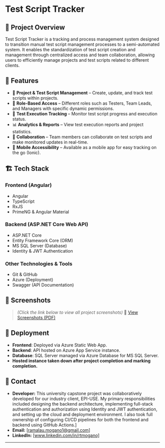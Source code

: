# Test Script Tracker

## 📌 Project Overview
Test Script Tracker is a tracking and process management system designed to transition manual test script management processes to a semi-automated system. It enables the standardization of test script creation and management through centralized access and team collaboration, allowing users to efficiently manage projects and test scripts related to different clients.

## 🚀 Features
- 📂 **Project & Test Script Management** – Create, update, and track test scripts within projects.
- 🔑 **Role-Based Access** – Different roles such as Testers, Team Leads, and Managers with specific dynamic permissions.
- 📝 **Test Execution Tracking** – Monitor test script progress and execution status.
- 📊 **Analytics & Reports** – View test execution reports and project statistics.
- 🔄 **Collaboration** – Team members can collaborate on test scripts and make monitored updates in real-time.
- 📱 **Mobile Accessibility** – Available as a mobile app for easy tracking on the go (Ionic).

## 🏗️ Tech Stack
### **Frontend (Angular)**
- Angular
- TypeScript
- RxJS
- PrimeNG & Angular Material

### **Backend (ASP.NET Core Web API)**
- ASP.NET Core
- Entity Framework Core (ORM)
- MS SQL Server (Database)
- Identity & JWT Authentication

### **Other Technologies & Tools**
- Git & GitHub
- Azure (Deployment)
- Swagger (API Documentation)

## 📸 Screenshots
> *(Click the link below to view all project screenshots)*
📄 [View Screenshots (PDF)](docs/images/Project-Screenshots.pdf) 

## 🔄 Deployment
- **Frontend**: Deployed via Azure Static Web App.
- **Backend**: API hosted on Azure App Service instance.
- **Database**: SQL Server managed via Azure Database for MS SQL Server.
- **Hosted instance taken down after project completion and marking completion.**

## 📧 Contact
- **Developer:** This university capstone project was collaboratively developed for our industry client, EPI-USE. My primary responsibilities included designing the backend architecture, implementing full-stack authentication and authorization using Identity and JWT authentication, and setting up the cloud and deployment environment. I also took full ownership of configuring CI/CD pipelines for both the frontend and backend using GitHub Actions.]
- **Email:** [ramalau.mogano1@gmail.com]
- **LinkedIn:** [www.linkedin.com/in/rtmogano]

---


